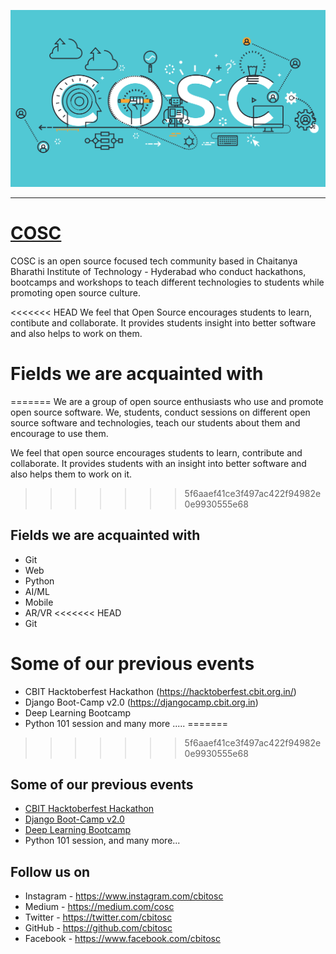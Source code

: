 ![COSC banner](_site/img/banner.svg)

---

# [COSC](https://cosc.cbit.ac.in)

COSC is an open source focused tech community based in Chaitanya Bharathi Institute of Technology - Hyderabad who conduct hackathons, bootcamps and workshops to teach different technologies to students while promoting open source culture.

<<<<<<< HEAD
We feel that Open Source encourages students to learn, contibute and collaborate. It provides students insight into better software and also helps to work on them.

# Fields we are acquainted with
=======
We are a group of open source enthusiasts who use and promote open source software. We, students, conduct sessions on different open source software and technologies, teach our students about them and encourage to use them.

We feel that open source encourages students to learn, contribute and collaborate. It provides students with an insight into better software and also helps them to work on it.
>>>>>>> 5f6aaef41ce3f497ac422f94982e0e9930555e68

## Fields we are acquainted with

- Git
- Web
- Python
- AI/ML
- Mobile
- AR/VR
<<<<<<< HEAD
- Git

# Some of our previous events

- CBIT Hacktoberfest Hackathon (https://hacktoberfest.cbit.org.in/)
- Django Boot-Camp v2.0 (https://djangocamp.cbit.org.in)
- Deep Learning Bootcamp
- Python 101 session
  and many more .....
=======
>>>>>>> 5f6aaef41ce3f497ac422f94982e0e9930555e68

## Some of our previous events

- [CBIT Hacktoberfest Hackathon](https://hacktoberfest.cbit.org.in)
- [Django Boot-Camp v2.0](https://djangocamp.cbit.org.in)
- [Deep Learning Bootcamp](https://dl.cbit.org.in)
- Python 101 session, and many more...

## Follow us on

- Instagram - https://www.instagram.com/cbitosc
- Medium - https://medium.com/cosc
- Twitter - https://twitter.com/cbitosc
- GitHub - https://github.com/cbitosc
- Facebook - https://www.facebook.com/cbitosc
